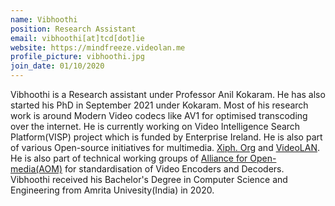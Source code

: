 ```yaml
---
name: Vibhoothi
position: Research Assistant
email: vibhoothi[at]tcd[dot]ie
website: https://mindfreeze.videolan.me
profile_picture: vibhoothi.jpg
join_date: 01/10/2020
---
```


Vibhoothi is a Research assistant under Professor Anil Kokaram. He has also started his PhD in September 2021 under Kokaram. Most of his research work is around Modern Video codecs like AV1 for optimised transcoding over the internet. He is currently working on  Video Intelligence Search Platform(VISP) project which is funded by Enterprise Ireland. He is also part of various Open-source initiatives for multimedia. [Xiph. Org](https://xiph.org) and [VideoLAN](https://videolan.org). He is also part of technical working groups of [Alliance for Open-media(AOM)](http://aomedia.org/) for standardisation of Video Encoders and Decoders. Vibhoothi received his Bachelor's Degree in Computer Science and Engineering from Amrita Univesity(India) in 2020.
